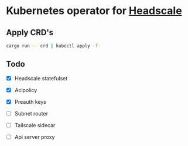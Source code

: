 # Kubernetes operator for [Headscale](https://github.com/juanfont/headscale)

## Apply CRD's

```sh
cargo run -- crd | kubectl apply -f-
```

## Todo

- [x] Headscale statefulset
- [x] Aclpolicy
- [x] Preauth keys
- [ ] Subnet router
- [ ] Tailscale sidecar
- [ ] Api server proxy


